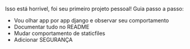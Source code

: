 Isso está horrivel, foi seu primeiro projeto pessoal!
Guia passo a passo:
- Vou olhar app por app django e observar seu comportamento
- Documentar tudo no README
- Mudar comportamento de staticfiles
- Adicionar SEGURANÇA
